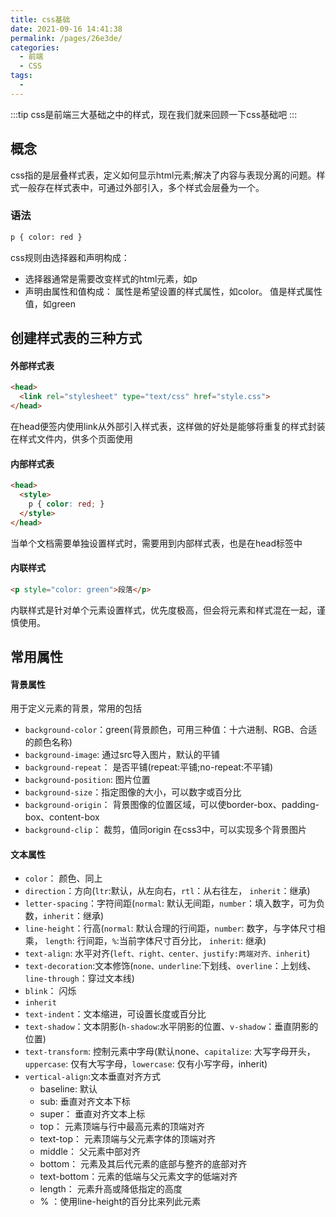 ```yaml
---
title: css基础
date: 2021-09-16 14:41:38
permalink: /pages/26e3de/
categories:
  - 前端
  - CSS
tags:
  - 
---
```

:::tip
css是前端三大基础之中的样式，现在我们就来回顾一下css基础吧
:::

## 概念
css指的是层叠样式表，定义如何显示html元素;解决了内容与表现分离的问题。样式一般存在样式表中，可通过外部引入，多个样式会层叠为一个。

### 语法
```html
p { color: red }
```
css规则由选择器和声明构成：
* 选择器通常是需要改变样式的html元素，如p
* 声明由属性和值构成：
属性是希望设置的样式属性，如color。
值是样式属性值，如green

## 创建样式表的三种方式
#### 外部样式表
```html
<head>
  <link rel="stylesheet" type="text/css" href="style.css">
</head>
```
在head便签内使用link从外部引入样式表，这样做的好处是能够将重复的样式封装在样式文件内，供多个页面使用
#### 内部样式表
```html
<head>
  <style>
    p { color: red; }
  </style>
</head>
```
当单个文档需要单独设置样式时，需要用到内部样式表，也是在head标签中
#### 内联样式
```html
<p style="color: green">段落</p>
```
内联样式是针对单个元素设置样式，优先度极高，但会将元素和样式混在一起，谨慎使用。

## 常用属性
#### 背景属性
用于定义元素的背景，常用的包括
* `background-color`：green(背景颜色，可用三种值：十六进制、RGB、合适的颜色名称)
* `background-image`: 通过src导入图片，默认的平铺
* `background-repeat`： 是否平铺(repeat:平铺;no-repeat:不平铺)
* `background-position`: 图片位置
* `background-size`：指定图像的大小，可以数字或百分比
* `background-origin`： 背景图像的位置区域，可以使border-box、padding-box、content-box
* `background-clip`： 裁剪，值同origin
在css3中，可以实现多个背景图片
#### 文本属性
* `color`： 颜色、同上
* `direction`：方向(`ltr`:默认，从左向右，`rtl`：从右往左， `inherit`：继承)
* `letter-spacing`：字符间距(`normal`: 默认无间距，`number`：填入数字，可为负数，`inherit`：继承)
* `line-height`：行高(`normal`: 默认合理的行间距，`number`: 数字，与字体尺寸相乘， `length`: 行间距，`%`:当前字体尺寸百分比， `inherit`: 继承)
* `text-align`: 水平对齐(`left、right、center、justify:两端对齐、inherit`)
* `text-decoration`:文本修饰(`none、underline`:下划线、`overline`：上划线、`line-through`：穿过文本线)
* `blink`： 闪烁
* `inherit`
* `text-indent`：文本缩进，可设置长度或百分比
* `text-shadow`：文本阴影(`h-shadow`:水平阴影的位置、`v-shadow`：垂直阴影的位置)
* `text-transform`: 控制元素中字母(默认none、`capitalize`: 大写字母开头，`uppercase`: 仅有大写字母，`lowercase`: 仅有小写字母，inherit)
* `vertical-align`:文本垂直对齐方式
   - baseline: 默认
   - sub: 垂直对齐文本下标
   - super： 垂直对齐文本上标
   - top： 元素顶端与行中最高元素的顶端对齐
   - text-top： 元素顶端与父元素字体的顶端对齐
   - middle： 父元素中部对齐
   - bottom： 元素及其后代元素的底部与整齐的底部对齐
   - text-bottom：元素的低端与父元素文字的低端对齐
   - length： 元素升高或降低指定的高度
   - % ：使用line-height的百分比来列此元素
